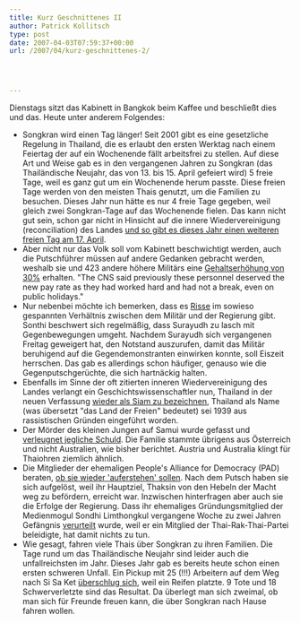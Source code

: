 ```yaml
---
title: Kurz Geschnittenes II
author: Patrick Kollitsch
type: post
date: 2007-04-03T07:59:37+00:00
url: /2007/04/kurz-geschnittenes-2/




---
```

Dienstags sitzt das Kabinett in Bangkok beim Kaffee und beschließt dies und das. Heute unter anderem Folgendes:

  * Songkran wird einen Tag länger! Seit 2001 gibt es eine gesetzliche Regelung in Thailand, die es erlaubt den ersten Werktag nach einem Feiertag der auf ein Wochenende fällt arbeitsfrei zu stellen. Auf diese Art und Weise gab es in den vergangenen Jahren zu Songkran (das Thailändische Neujahr, das von 13. bis 15. April gefeiert wird) 5 freie Tage, weil es ganz gut um ein Wochenende herum passte. Diese freien Tage werden von den meisten Thais genutzt, um die Familien zu besuchen. Dieses Jahr nun hätte es nur 4 freie Tage gegeben, weil gleich zwei Songkran-Tage auf das Wochenende fielen. Das kann nicht gut sein, schon gar nicht in Hinsicht auf die innere Wiedervereinigung (reconciliation) des Landes [und so gibt es dieses Jahr einen weiteren freien Tag am 17. April][1].
  * Aber nicht nur das Volk soll vom Kabinett beschwichtigt werden, auch die Putschführer müssen auf andere Gedanken gebracht werden, weshalb sie und 423 andere höhere Militärs eine [Gehaltserhöhung von 30%][2] erhalten. "The <span class="caps">CNS</span> said previously these personnel deserved the new pay rate as they had worked hard and had not a break, even on public holidays."
  * Nur nebenbei möchte ich bemerken, dass es [Risse][3] im sowieso gespannten Verhältnis zwischen dem Militär und der Regierung gibt. Sonthi beschwert sich regelmäßig, dass Surayudh zu lasch mit Gegenbewegungen umgeht. Nachdem Surayudh sich vergangenen Freitag geweigert hat, den Notstand auszurufen, damit das Militär beruhigend auf die Gegendemonstranten einwirken konnte, soll Eiszeit herrschen. Das gab es allerdings schon häufiger, genauso wie die Gegenputschgerüchte, die sich hartnäckig halten.
  * Ebenfalls im Sinne der oft zitierten inneren Wiedervereinigung des Landes verlangt ein Geschichtswissenschaftler nun, Thailand in der neuen Verfassung [wieder als Siam zu bezeichnen][4], Thailand als Name (was übersetzt "das Land der Freien" bedeutet) sei 1939 aus rassistischen Gründen eingeführt worden.
  * Der Mörder des kleinen Jungen auf Samui wurde gefasst und [verleugnet jegliche Schuld][5]. Die Familie stammte übrigens aus Österreich und nicht Australien, wie bisher berichtet. Austria und Australia klingt für Thaiohren ziemlich ähnlich.
  * Die Mitglieder der ehemaligen People's Alliance for Democracy (<span class="caps">PAD</span>) beraten, [ob sie wieder 'auferstehen' sollen][6]. Nach dem Putsch haben sie sich aufgelöst, weil ihr Hauptziel, Thaksin von den Hebeln der Macht weg zu befördern, erreicht war. Inzwischen hinterfragen aber auch sie die Erfolge der Regierung. Dass ihr ehemaliges Gründungsmitglied der Medienmogul Sondhi Limthongkul vergangene Woche zu zwei Jahren Gefängnis [verurteilt][7] wurde, weil er ein Mitglied der Thai-Rak-Thai-Partei beleidigte, hat damit nichts zu tun.
  * Wie gesagt, fahren viele Thais über Songkran zu ihren Familien. Die Tage rund um das Thailändische Neujahr sind leider auch die unfallreichsten im Jahr. Dieses Jahr gab es bereits heute schon einen ersten schweren Unfall. Ein Pickup mit 25 (!!!) Arbeitern auf dem Weg nach Si Sa Ket [überschlug sich][8], weil ein Reifen platzte. 9 Tote und 18 Schwerverletzte sind das Resultat. Da überlegt man sich zweimal, ob man sich für Freunde freuen kann, die über Songkran nach Hause fahren wollen.

 [1]: http://www.nationmultimedia.com/breakingnews/read.php?newsid=30030993
 [2]: http://www.nationmultimedia.com/breakingnews/read.php?newsid=30031006
 [3]: http://www.nationmultimedia.com/2007/04/03/opinion/opinion_30030944.php
 [4]: http://www.nationmultimedia.com/2007/04/03/national/national_30030960.php
 [5]: http://www.nationmultimedia.com/2007/04/03/national/national_30030940.php
 [6]: http://www.nationmultimedia.com/breakingnews/read.php?newsid=30031007
 [7]: http://www.nationmultimedia.com/2007/03/29/headlines/headlines_30030571.php
 [8]: http://www.nationmultimedia.com/breakingnews/read.php?newsid=30031002
